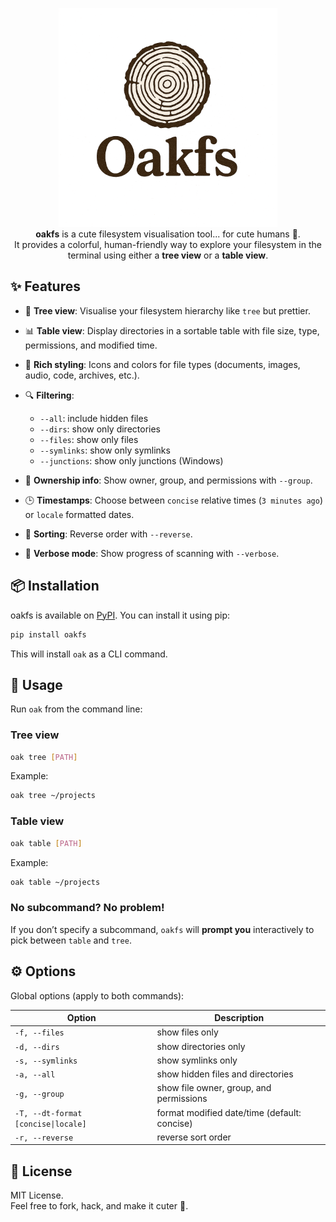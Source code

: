<p align="center">
  <img src="img/intro.png" alt="oakfs logo" width="350"/>
  <br>
  <strong>oakfs</strong> is a cute filesystem visualisation tool... for cute humans 🙂.<br/>
  It provides a colorful, human-friendly way to explore your filesystem in the terminal using either a <b>tree view</b> or a <b>table view</b>.
</p>

## ✨ Features

- 🌳 **Tree view**: Visualise your filesystem hierarchy like `tree` but prettier.
- 📊 **Table view**: Display directories in a sortable table with file size, type, permissions, and modified time.
- 🎨 **Rich styling**: Icons and colors for file types (documents, images, audio, code, archives, etc.).
- 🔍 **Filtering**:
    - `--all`: include hidden files
    - `--dirs`: show only directories
    - `--files`: show only files
    - `--symlinks`: show only symlinks
    - `--junctions`: show only junctions (Windows)

- 👥 **Ownership info**: Show owner, group, and permissions with `--group`.
- 🕒 **Timestamps**: Choose between `concise` relative times (`3 minutes ago`) or `locale` formatted dates.
- 🔄 **Sorting**: Reverse order with `--reverse`.
- 🐢 **Verbose mode**: Show progress of scanning with `--verbose`.

## 📦 Installation

oakfs is available on [PyPI](https://pypi.org/project/pypi). You can install it using pip:

```bash
pip install oakfs
```

This will install `oak` as a CLI command.

## 🚀 Usage

Run `oak` from the command line:

### Tree view

```bash
oak tree [PATH]
```

Example:

```bash
oak tree ~/projects
```

### Table view

```bash
oak table [PATH]
```

Example:

```bash
oak table ~/projects
```

### No subcommand? No problem!

If you don’t specify a subcommand, `oakfs` will **prompt you** interactively to pick between `table` and `tree`.

## ⚙️ Options

Global options (apply to both commands):

| Option                              | Description                                  |
|-------------------------------------|----------------------------------------------|
| `-f, --files`                       | show files only                              |
| `-d, --dirs`                        | show directories only                        |
| `-s, --symlinks`                    | show symlinks only                           |
| `-a, --all`                         | show hidden files and directories            |
| `-g, --group`                       | show file owner, group, and permissions      |
| `-T, --dt-format [concise\|locale]` | format modified date/time (default: concise) |
| `-r, --reverse`                     | reverse sort order                           |

## 📜 License

MIT License.  
Feel free to fork, hack, and make it cuter 💖.